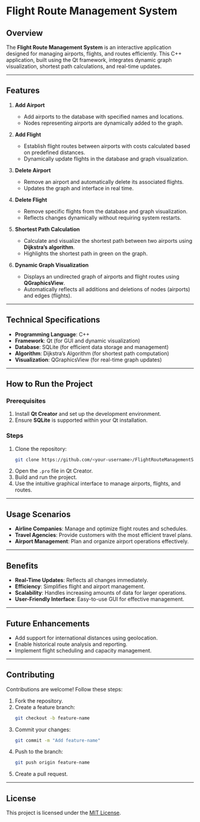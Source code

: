 # **Flight Route Management System**  

## **Overview**  
The **Flight Route Management System** is an interactive application designed for managing airports, flights, and routes efficiently. This C++ application, built using the Qt framework, integrates dynamic graph visualization, shortest path calculations, and real-time updates.  

---

## **Features**  

1. **Add Airport**  
   - Add airports to the database with specified names and locations.  
   - Nodes representing airports are dynamically added to the graph.  

2. **Add Flight**  
   - Establish flight routes between airports with costs calculated based on predefined distances.  
   - Dynamically update flights in the database and graph visualization.  

3. **Delete Airport**  
   - Remove an airport and automatically delete its associated flights.  
   - Updates the graph and interface in real time.  

4. **Delete Flight**  
   - Remove specific flights from the database and graph visualization.  
   - Reflects changes dynamically without requiring system restarts.  

5. **Shortest Path Calculation**  
   - Calculate and visualize the shortest path between two airports using **Dijkstra’s algorithm**.  
   - Highlights the shortest path in green on the graph.  

6. **Dynamic Graph Visualization**  
   - Displays an undirected graph of airports and flight routes using **QGraphicsView**.  
   - Automatically reflects all additions and deletions of nodes (airports) and edges (flights).  

---

## **Technical Specifications**  

- **Programming Language**: C++  
- **Framework**: Qt (for GUI and dynamic visualization)  
- **Database**: SQLite (for efficient data storage and management)  
- **Algorithm**: Dijkstra’s Algorithm (for shortest path computation)  
- **Visualization**: QGraphicsView (for real-time graph updates)  

---

## **How to Run the Project**  

### **Prerequisites**  
1. Install **Qt Creator** and set up the development environment.  
2. Ensure **SQLite** is supported within your Qt installation.  

### **Steps**  
1. Clone the repository:  
   ```bash  
   git clone https://github.com/<your-username>/FlightRouteManagementSystem.git  
   ```  
2. Open the `.pro` file in Qt Creator.  
3. Build and run the project.  
4. Use the intuitive graphical interface to manage airports, flights, and routes.  

---

## **Usage Scenarios**  

- **Airline Companies**: Manage and optimize flight routes and schedules.  
- **Travel Agencies**: Provide customers with the most efficient travel plans.  
- **Airport Management**: Plan and organize airport operations effectively.  

---

## **Benefits**  

- **Real-Time Updates**: Reflects all changes immediately.  
- **Efficiency**: Simplifies flight and airport management.  
- **Scalability**: Handles increasing amounts of data for larger operations.  
- **User-Friendly Interface**: Easy-to-use GUI for effective management.  

---

## **Future Enhancements**  

- Add support for international distances using geolocation.  
- Enable historical route analysis and reporting.  
- Implement flight scheduling and capacity management.  

---

## **Contributing**  

Contributions are welcome! Follow these steps:  

1. Fork the repository.  
2. Create a feature branch:  
   ```bash  
   git checkout -b feature-name  
   ```  
3. Commit your changes:  
   ```bash  
   git commit -m "Add feature-name"  
   ```  
4. Push to the branch:  
   ```bash  
   git push origin feature-name  
   ```  
5. Create a pull request.  

---

## **License**  

This project is licensed under the [MIT License](LICENSE).  
